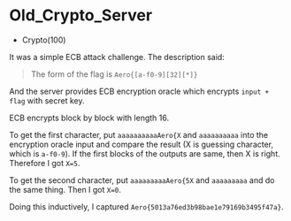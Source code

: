 # Old_Crypto_Server

* Crypto(100)

It was a simple ECB attack challenge. The description said:

> The form of the flag is `Aero{[a-f0-9][32][*]}`

And the server provides ECB encryption oracle which encrypts `input + flag` with secret key.

ECB encrypts block by block with length 16.

To get the first character, put `aaaaaaaaaaAero{X` and `aaaaaaaaaa` into the encryption oracle input and compare the result (X is guessing character, which is `a-f0-9`). If the first blocks of the outputs are same, then X is right. Therefore I got `X=5`.

To get the second character, put `aaaaaaaaaAero{5X` and `aaaaaaaaa` and do the same thing. Then I got `X=0`.

Doing this inductively, I captured `Aero{5013a76ed3b98bae1e79169b3495f47a}`.